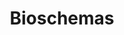 ---
layout: portfolio_item
title: "Bioschemas"
description: "I have lead the development of schemas for describing life science training materials and events."
website: http://bioschemas.org
logo: bioschemas.png
---